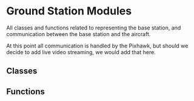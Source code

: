 # Ground Station Modules

All classes and functions related to representing the base station, and communication between the base station and the aircraft. 

At this point all communication is handled by the Pixhawk, but should we decide to add live video streaming, we would add that here.

## Classes

## Functions